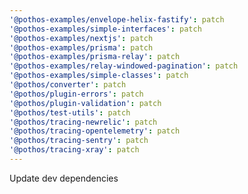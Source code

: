 ```yaml
---
'@pothos-examples/envelope-helix-fastify': patch
'@pothos-examples/simple-interfaces': patch
'@pothos-examples/nextjs': patch
'@pothos-examples/prisma': patch
'@pothos-examples/prisma-relay': patch
'@pothos-examples/relay-windowed-pagination': patch
'@pothos-examples/simple-classes': patch
'@pothos/converter': patch
'@pothos/plugin-errors': patch
'@pothos/plugin-validation': patch
'@pothos/test-utils': patch
'@pothos/tracing-newrelic': patch
'@pothos/tracing-opentelemetry': patch
'@pothos/tracing-sentry': patch
'@pothos/tracing-xray': patch
---
```


Update dev dependencies
